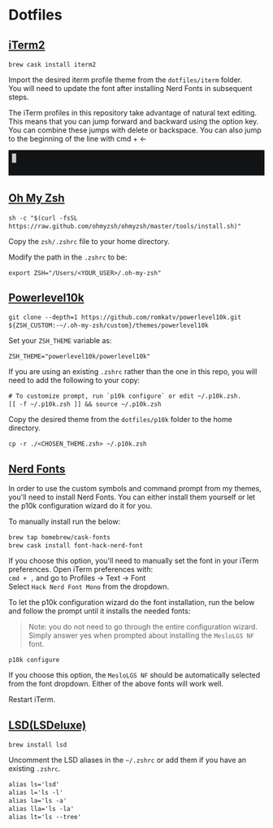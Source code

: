 # Dotfiles


## [iTerm2](https://www.iterm2.com/)

```
brew cask install iterm2
```
Import the desired iterm profile theme from the `dotfiles/iterm` folder.  
You will need to update the font after installing Nerd Fonts in subsequent steps.

The iTerm profiles in this repository take advantage of natural text editing.  This means that you can jump forward and backward using the option key.  You can combine these jumps with delete or backspace.  You can also jump to the beginning of the line with cmd + &#8592;

![iTerm](iterm/iterm-natural-text-editing.gif)

## [Oh My Zsh](https://ohmyz.sh/)

```
sh -c "$(curl -fsSL https://raw.github.com/ohmyzsh/ohmyzsh/master/tools/install.sh)"
```
Copy the `zsh/.zshrc` file to your home directory.

Modify the path in the `.zshrc` to be:
```
export ZSH="/Users/<YOUR_USER>/.oh-my-zsh"
```

## [Powerlevel10k](https://github.com/romkatv/powerlevel10k)

```
git clone --depth=1 https://github.com/romkatv/powerlevel10k.git ${ZSH_CUSTOM:-~/.oh-my-zsh/custom}/themes/powerlevel10k
```
Set your `ZSH_THEME` variable as: 
```
ZSH_THEME="powerlevel10k/powerlevel10k"
```
If you are using an existing `.zshrc` rather than the one in this repo, you will need to add the following to your copy:
```
# To customize prompt, run `p10k configure` or edit ~/.p10k.zsh.
[[ -f ~/.p10k.zsh ]] && source ~/.p10k.zsh
```

Copy the desired theme from the `dotfiles/p10k` folder to the home directory.

```
cp -r ./<CHOSEN_THEME.zsh> ~/.p10k.zsh
```

## [Nerd Fonts](https://github.com/ryanoasis/nerd-fonts)

In order to use the custom symbols and command prompt from my themes, you'll need to install Nerd Fonts.  You can either install them yourself or let the p10k configuration wizard do it for you.

To manually install run the below:
```
brew tap homebrew/cask-fonts
brew cask install font-hack-nerd-font
```
If you choose this option, you'll need to manually set the font in your iTerm preferences.
Open iTerm preferences with:  
`cmd + ,` and go to Profiles -> Text -> Font  
Select `Hack Nerd Font Mono` from the dropdown.

To let the p10k configuration wizard do the font installation, run the below and follow the prompt until it installs the needed fonts:
> Note: you do not need to go through the entire configuration wizard.  Simply answer yes when prompted about installing the `MesloLGS NF` font.
```
p10k configure
```
If you choose this option, the `MesloLGS NF` should be automatically selected from the font dropdown.  Either of the above fonts will work well. 

Restart iTerm.

## [LSD(LSDeluxe)](https://github.com/Peltoche/lsd)
```
brew install lsd
```
Uncomment the LSD aliases in the `~/.zshrc` or add them if you have an existing `.zshrc`.
```
alias ls='lsd'
alias l='ls -l'
alias la='ls -a'
alias lla='ls -la'
alias lt='ls --tree'
```